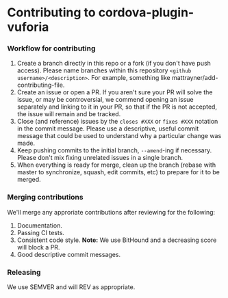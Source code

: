 # Contributing to cordova-plugin-vuforia
### Workflow for contributing
1. Create a branch directly in this repo or a fork (if you don't have push access). Please name branches within this repository `<github username>/<description>`. For example, something like mattrayner/add-contributing-file.
1. Create an issue or open a PR. If you aren't sure your PR will solve the issue, or may be controversial, we commend opening an issue separately and linking to it in your PR, so that if the PR is not accepted, the issue will remain and be tracked.
1. Close (and reference) issues by the `closes #XXX` or `fixes #XXX` notation in the commit message. Please use a descriptive, useful commit message that could be used to understand why a particular change was made.
1. Keep pushing commits to the initial branch, `--amend`-ing if necessary. Please don't mix fixing unrelated issues in a single branch.
1. When everything is ready for merge, clean up the branch (rebase with master to synchronize, squash, edit commits, etc) to prepare for it to be merged.


### Merging contributions
We'll merge any approriate contributions after reviewing for the following:

1. Documentation.
1. Passing CI tests.
1. Consistent code style. **Note:** We use BitHound and a decreasing score will block a PR.
1. Good descriptive commit messages.


### Releasing
We use SEMVER and will REV as appropriate.